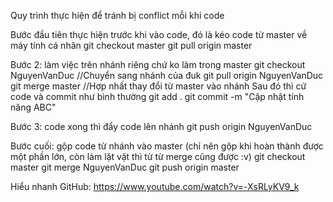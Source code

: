 Quy trình thực hiện để tránh bị conflict mỗi khi code

Bước đầu tiên thực hiện trước khi vào code, đó là kéo code từ master về máy tính cá nhân git checkout master git pull origin master

Bước 2: làm việc trên nhánh riêng chứ ko làm trong master git checkout NguyenVanDuc //Chuyển sang nhánh của đuk git pull origin NguyenVanDuc git merge master //Hợp nhất thay đổi từ master vào nhánh Sau đó thì cứ code và commit như bình thường git add . git commit -m "Cập nhật tính năng ABC"

Bước 3: code xong thì đẩy code lên nhánh git push origin NguyenVanDuc

Bước cuối: gộp code từ nhánh vào master (chỉ nên gộp khi hoàn thành được một phần lớn, còn làm lặt vặt thì từ từ merge cũng được :v) git checkout master
git merge NguyenVanDuc
git push origin master

Hiểu nhanh GitHub: https://www.youtube.com/watch?v=-XsRLyKV9_k
